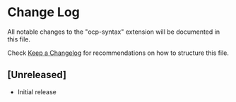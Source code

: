 # Change Log

All notable changes to the "ocp-syntax" extension will be documented in this file.

Check [Keep a Changelog](http://keepachangelog.com/) for recommendations on how to structure this file.

## [Unreleased]

- Initial release